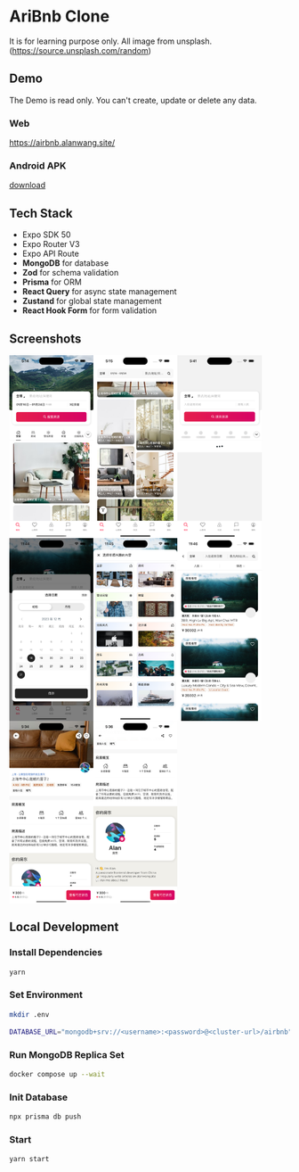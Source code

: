 # AriBnb Clone

It is for learning purpose only. All image from unsplash.(https://source.unsplash.com/random)

## Demo

The Demo is read only. You can't create, update or delete any data.

### Web

https://airbnb.alanwang.site/

### Android APK

[download](/screenshots/build-1706363471056.apk)

## Tech Stack

- Expo SDK 50
- Expo Router V3
- Expo API Route
- **MongoDB** for database
- **Zod** for schema validation
- **Prisma** for ORM
- **React Query** for async state management
- **Zustand** for global state management
- **React Hook Form** for form validation

## Screenshots

<div style="display: flex; flex-direction: 'row'; flex-wrap: wrap;">
<img src="./screenshots/首页1.png" width="30%" />
<img src="./screenshots/首页2.png" width="30%" />
<img src="./screenshots/首页3.png" width="30%" />
<img src="./screenshots/calendar.png" width="30%" />
<img src="./screenshots/categorySheet.png" width="30%" />
<img src="./screenshots/search.png" width="30%" />
<img src="./screenshots/详情页1.png" width="30%" />
<img src="./screenshots/详情页2.png" width="30%" />
</div>

## Local Development

### Install Dependencies

```bash
yarn
```

### Set Environment

```bash
mkdir .env
```

```bash
DATABASE_URL="mongodb+srv://<username>:<password>@<cluster-url>/airbnb"
```

### Run MongoDB Replica Set

```bash
docker compose up --wait
```

### Init Database

```bash
npx prisma db push
```

### Start

```bash
yarn start
```
